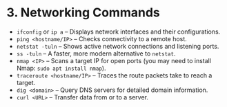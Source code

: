 # 3. **Networking Commands**
   - `ifconfig` or `ip a` – Displays network interfaces and their configurations.
   - `ping <hostname/IP>` – Checks connectivity to a remote host.
   - `netstat -tuln` – Shows active network connections and listening ports.
   - `ss -tuln` – A faster, more modern alternative to `netstat`.
   - `nmap <IP>` – Scans a target IP for open ports (you may need to install Nmap: `sudo apt install nmap`).
   - `traceroute <hostname/IP>` – Traces the route packets take to reach a target.
   - `dig <domain>` – Query DNS servers for detailed domain information.
   - `curl <URL>` – Transfer data from or to a server.